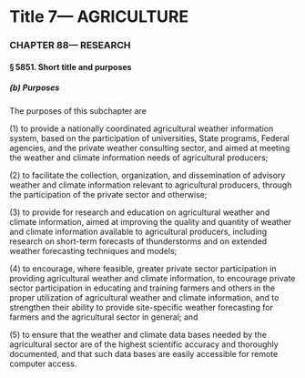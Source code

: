 
# Title 7— AGRICULTURE
### CHAPTER 88— RESEARCH
#### § 5851. Short title and purposes
##### (b) Purposes

The purposes of this subchapter are

(1) to provide a nationally coordinated agricultural weather information system, based on the participation of universities, State programs, Federal agencies, and the private weather consulting sector, and aimed at meeting the weather and climate information needs of agricultural producers;

(2) to facilitate the collection, organization, and dissemination of advisory weather and climate information relevant to agricultural producers, through the participation of the private sector and otherwise;

(3) to provide for research and education on agricultural weather and climate information, aimed at improving the quality and quantity of weather and climate information available to agricultural producers, including research on short-term forecasts of thunderstorms and on extended weather forecasting techniques and models;

(4) to encourage, where feasible, greater private sector participation in providing agricultural weather and climate information, to encourage private sector participation in educating and training farmers and others in the proper utilization of agricultural weather and climate information, and to strengthen their ability to provide site-specific weather forecasting for farmers and the agricultural sector in general; and

(5) to ensure that the weather and climate data bases needed by the agricultural sector are of the highest scientific accuracy and thoroughly documented, and that such data bases are easily accessible for remote computer access.
